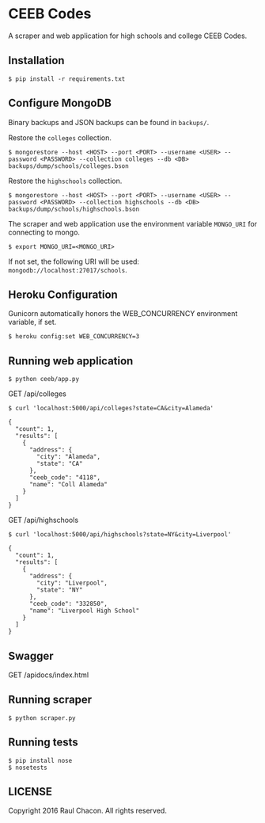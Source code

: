 # CEEB Codes

A scraper and web application for high schools and college CEEB Codes.


## Installation

```
$ pip install -r requirements.txt
```


## Configure MongoDB

Binary backups and JSON backups can be found in `backups/`.

Restore the `colleges` collection.

```
$ mongorestore --host <HOST> --port <PORT> --username <USER> --password <PASSWORD> --collection colleges --db <DB> backups/dump/schools/colleges.bson
```

Restore the `highschools` collection.

```
$ mongorestore --host <HOST> --port <PORT> --username <USER> --password <PASSWORD> --collection highschools --db <DB> backups/dump/schools/highschools.bson
```

The scraper and web application use the environment variable `MONGO_URI` for connecting to mongo.

```
$ export MONGO_URI=<MONGO_URI>
```

If not set, the following URI will be used: `mongodb://localhost:27017/schools`.


## Heroku Configuration

Gunicorn automatically honors the WEB_CONCURRENCY environment variable, if set.

```
$ heroku config:set WEB_CONCURRENCY=3
```


## Running web application

```
$ python ceeb/app.py
```

GET /api/colleges

```
$ curl 'localhost:5000/api/colleges?state=CA&city=Alameda'
```

```
{
  "count": 1,
  "results": [
    {
      "address": {
        "city": "Alameda",
        "state": "CA"
      },
      "ceeb_code": "4118",
      "name": "Coll Alameda"
    }
  ]
}
```

GET /api/highschools

```
$ curl 'localhost:5000/api/highschools?state=NY&city=Liverpool'
```

```
{
  "count": 1,
  "results": [
    {
      "address": {
        "city": "Liverpool",
        "state": "NY"
      },
      "ceeb_code": "332850",
      "name": "Liverpool High School"
    }
  ]
}
```


## Swagger

GET /apidocs/index.html


## Running scraper

```
$ python scraper.py
```


## Running tests

```
$ pip install nose
$ nosetests
```


## LICENSE

Copyright 2016 Raul Chacon. All rights reserved.
